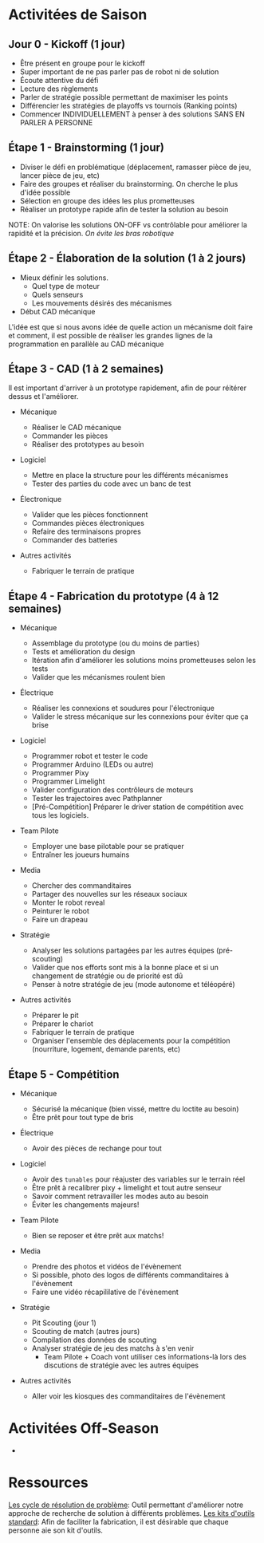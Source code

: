 
# Activitées de Saison
## Jour 0 - Kickoff (1 jour)
- Être présent en groupe pour le kickoff
- Super important de ne pas parler pas de robot ni de solution
- Écoute attentive du défi
- Lecture des règlements
- Parler de stratégie possible permettant de maximiser les points
- Différencier les stratégies de playoffs vs tournois (Ranking points)
- Commencer INDIVIDUELLEMENT à penser à des solutions SANS EN PARLER A PERSONNE

## Étape 1 - Brainstorming (1 jour)
- Diviser le défi en problématique (déplacement, ramasser pièce de jeu, lancer pièce de jeu, etc)
- Faire des groupes et réaliser du brainstorming. On cherche le plus d'idée possible
- Sélection en groupe des idées les plus prometteuses
- Réaliser un prototype rapide afin de tester la solution au besoin

NOTE: On valorise les solutions ON-OFF vs contrôlable pour améliorer la rapidité et la précision. *On évite les bras robotique*

## Étape 2 - Élaboration de la solution (1 à 2 jours)
- Mieux définir les solutions.
  - Quel type de moteur
  - Quels senseurs
  - Les mouvements désirés des mécanismes
- Début CAD mécanique

L'idée est que si nous avons idée de quelle action un mécanisme doit faire et comment, il est possible de réaliser les grandes lignes de la programmation en parallèle au CAD mécanique

## Étape 3 - CAD (1 à 2 semaines)
Il est important d'arriver à un prototype rapidement, afin de pour réitérer dessus et l'améliorer.
- Mécanique
  - Réaliser le CAD mécanique
  - Commander les pièces
  - Réaliser des prototypes au besoin

- Logiciel
  - Mettre en place la structure pour les différents mécanismes
  - Tester des parties du code avec un banc de test

- Électronique
  - Valider que les pièces fonctionnent
  - Commandes pièces électroniques
  - Refaire des terminaisons propres
  - Commander des batteries

- Autres activités
  - Fabriquer le terrain de pratique

## Étape 4 - Fabrication du prototype (4 à 12 semaines)
- Mécanique
  - Assemblage du prototype (ou du moins de parties)
  - Tests et amélioration du design
  - Itération afin d'améliorer les solutions moins prometteuses selon les tests
  - Valider que les mécanismes roulent bien

- Électrique
  - Réaliser les connexions et soudures pour l'électronique
  - Valider le stress mécanique sur les connexions pour éviter que ça brise

- Logiciel
  - Programmer robot et tester le code
  - Programmer Arduino (LEDs ou autre)
  - Programmer Pixy
  - Programmer Limelight
  - Valider configuration des contrôleurs de moteurs
  - Tester les trajectoires avec Pathplanner
  - [Pré-Compétition] Préparer le driver station de compétition avec tous les logiciels.

- Team Pilote
  - Employer une base pilotable pour se pratiquer
  - Entraîner les joueurs humains

- Media
  - Chercher des commanditaires
  - Partager des nouvelles sur les réseaux sociaux
  - Monter le robot reveal
  - Peinturer le robot
  - Faire un drapeau

- Stratégie
  - Analyser les solutions partagées par les autres équipes (pré-scouting)
  - Valider que nos efforts sont mis à la bonne place et si un changement de stratégie ou de priorité est dû
  - Penser à notre stratégie de jeu (mode autonome et téléopéré)

- Autres activités
  - Préparer le pit
  - Préparer le chariot
  - Fabriquer le terrain de pratique
  - Organiser l'ensemble des déplacements pour la compétition (nourriture, logement, demande parents, etc)

## Étape 5 - Compétition
- Mécanique
  - Sécurisé la mécanique (bien vissé, mettre du loctite au besoin)
  - Être prêt pour tout type de bris

- Électrique
  - Avoir des pièces de rechange pour tout

- Logiciel
  - Avoir des `tunables` pour réajuster des variables sur le terrain réel
  - Être prêt à recalibrer pixy + limelight et tout autre senseur
  - Savoir comment retravailler les modes auto au besoin
  - Éviter les changements majeurs!

- Team Pilote
  - Bien se reposer et être prêt aux matchs!

- Media
  - Prendre des photos et vidéos de l'évènement
  - Si possible, photo des logos de différents commanditaires à l'évènement
  - Faire une vidéo récapililative de l'évènement

- Stratégie
  - Pit Scouting (jour 1)
  - Scouting de match (autres jours)
  - Compilation des données de scouting
  - Analyser stratégie de jeu des matchs à s'en venir
    - Team Pilote + Coach vont utiliser ces informations-là lors des discutions de stratégie avec les autres équipes

- Autres activités
  - Aller voir les kiosques des commanditaires de l'évènement


# Activitées Off-Season
-



# Ressources
[Les cycle de résolution de problème](./Cycle%20de%20résolution%20de%20problème.pdf): Outil permettant d'améliorer notre approche de recherche de solution à différents problèmes.
[Les kits d'outils standard](./kit_outils.md): Afin de faciliter la fabrication, il est désirable que chaque personne aie son kit d'outils.
